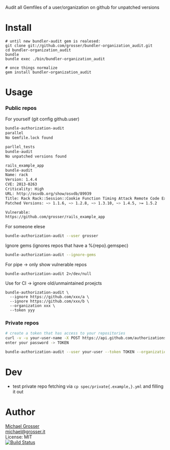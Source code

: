 Audit all Gemfiles of a user/organization on github for unpatched versions

Install
=======

    # until new bundler-audit gem is realesed:
    git clone git://github.com/grosser/bundler-organization_audit.git
    cd bundler-organization_audit
    bundle
    bundle exec ./bin/bundler-organization_audit

    # once things normalize
    gem install bundler-organization_audit

Usage
=====

### Public repos
For yourself (git config github.user)
```Bash
bundle-authorization-audit
parallel
No Gemfile.lock found

parllel_tests
bundle-audit
No unpatched versions found

rails_example_app
bundle-audit
Name: rack
Version: 1.4.4
CVE: 2013-0263
Criticality: High
URL: http://osvdb.org/show/osvdb/89939
Title: Rack Rack::Session::Cookie Function Timing Attack Remote Code Execution
Patched Versions: ~> 1.1.6, ~> 1.2.8, ~> 1.3.10, ~> 1.4.5, >= 1.5.2

Vulnerable:
https://github.com/grosser/rails_example_app
```

For someone elese
```Bash
bundle-authorization-audit --user grosser
```

Ignore gems (ignores repos that have a %{repo}.gemspec)
```Bash
bundle-authorization-audit --ignore-gems
```

For pipe -> only show vulnerable repos
```
bundle-authorization-audit 2>/dev/null
```

Use for CI -> ignore old/unmaintained proejcts
```
bundle-authorization-audit \
  --ignore https://github.com/xxx/a \
  --ignore https://github.com/xxx/b \
  --organization xxx \
  --token yyy
```

### Private repos

```Bash
# create a token that has access to your repositories
curl -v -u your-user-name -X POST https://api.github.com/authorizations --data '{"scopes":["repo"]}'
enter your password -> TOKEN

bundle-authorization-audit --user your-user --token TOKEN --organization your-organization
```

Dev
===
 - test private repo fetching via `cp spec/private{.example,}.yml` and filling it out

Author
======
[Michael Grosser](http://grosser.it)<br/>
michael@grosser.it<br/>
License: MIT<br/>
[![Build Status](https://travis-ci.org/grosser/bundler-organization_audit.png)](https://travis-ci.org/grosser/bundler-organization_audit)
